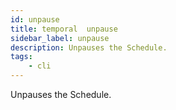 ```yaml
---
id: unpause
title: temporal  unpause
sidebar_label: unpause
description: Unpauses the Schedule.
tags:
    - cli
---
```


Unpauses the Schedule.

